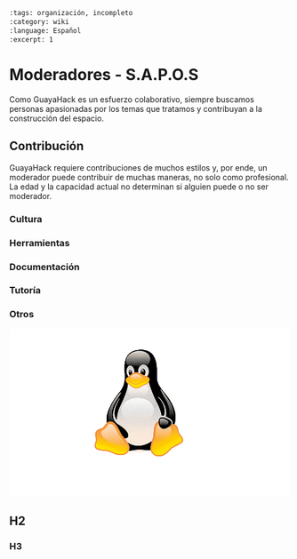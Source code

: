 ```{post} 2023-10-14
:tags: organización, incompleto
:category: wiki
:language: Español
:excerpt: 1
```

# Moderadores - S.A.P.O.S

Como GuayaHack es un esfuerzo colaborativo, siempre buscamos personas apasionadas por los temas que tratamos y contribuyan a la construcción del espacio.

## Contribución

GuayaHack requiere contribuciones de muchos estilos y, por ende, un moderador puede contribuir de muchas maneras, no solo como profesional. La edad y la capacidad actual no determinan si alguien puede o no ser moderador.

### Cultura

### Herramientas

### Documentación

### Tutoría

### Otros

![Tux](template.md-data/tux.png)

## H2

### H3


